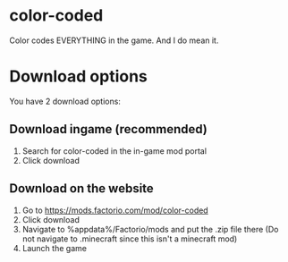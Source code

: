 # color-coded
Color codes EVERYTHING in the game. And I do mean it.
# Download options
You have 2 download options:
## Download ingame (recommended)
1. Search for color-coded in the in-game mod portal
2. Click download
## Download on the website
1. Go to https://mods.factorio.com/mod/color-coded
2. Click download
3. Navigate to %appdata%/Factorio/mods and put the .zip file there (Do not navigate to .minecraft since this isn't a minecraft mod)
4. Launch the game
